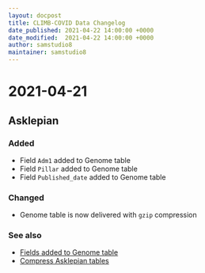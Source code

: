 ```yaml
---
layout: docpost
title: CLIMB-COVID Data Changelog
date_published: 2021-04-22 14:00:00 +0000
date_modified:  2021-04-22 14:00:00 +0000
author: samstudio8
maintainer: samstudio8
---
```


# 2021-04-21
## Asklepian
### Added
* Field `Adm1` added to Genome table
* Field `Pillar` added to Genome table
* Field `Published_date` added to Genome table

### Changed
* Genome table is now delivered with `gzip` compression

### See also
* [Fields added to Genome table](https://github.com/COG-UK/dipi-group/issues/37)
* [Compress Asklepian tables](https://github.com/COG-UK/dipi-group/issues/43)
